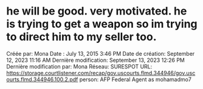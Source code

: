 # he will be good. very motivated. he is trying to get a weapon so im trying to direct him to my seller too.

Créée par: Mona
Date : July 13, 2015 3:46 PM
Date de création: September 12, 2023 11:16 AM
Dernière modification: September 13, 2023 12:26 PM
Dernière modification par: Mona
Réseau: SURESPOT
URL: https://storage.courtlistener.com/recap/gov.uscourts.flmd.344946/gov.uscourts.flmd.344946.100.2.pdf
person: AFP Federal Agent as mohamadmo7